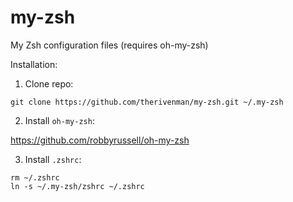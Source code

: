 my-zsh
========

My Zsh configuration files (requires oh-my-zsh)

Installation:

1. Clone repo:

  `git clone https://github.com/therivenman/my-zsh.git ~/.my-zsh`

2. Install `oh-my-zsh`:

  https://github.com/robbyrussell/oh-my-zsh

3. Install `.zshrc`:

  ```
  rm ~/.zshrc
  ln -s ~/.my-zsh/zshrc ~/.zshrc
  ```
